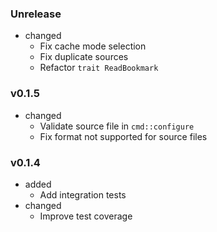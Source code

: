 <!-- markdownlint-disable MD041 MD034 -->

### Unrelease

- changed
  - Fix cache mode selection
  - Fix duplicate sources
  - Refactor `trait ReadBookmark`

### v0.1.5

- changed
  - Validate source file in `cmd::configure`
  - Fix format not supported for source files

### v0.1.4

- added
  - Add integration tests
- changed
  - Improve test coverage

